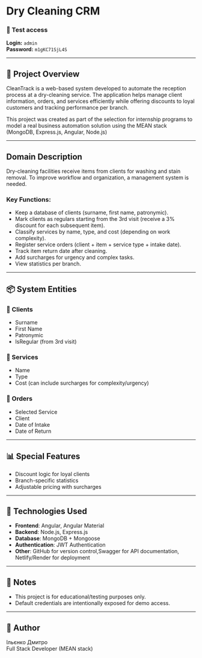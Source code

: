 # Dry Cleaning CRM

### 🧾 Test access
**Login:** `admin`  
**Password:** `m1gKC71SjL4S`

---

## 🧩 Project Overview

CleanTrack is a web-based system developed to automate the reception process at a dry-cleaning service. The application helps manage client information, orders, and services efficiently while offering discounts to loyal customers and tracking performance per branch.

This project was created as part of the selection for internship programs to model a real business automation solution using the MEAN stack (MongoDB, Express.js, Angular, Node.js)

---

## Domain Description

Dry-cleaning facilities receive items from clients for washing and stain removal. To improve workflow and organization, a management system is needed.

### Key Functions:
- Keep a database of clients (surname, first name, patronymic).
- Mark clients as regulars starting from the 3rd visit (receive a 3% discount for each subsequent item).
- Classify services by name, type, and cost (depending on work complexity).
- Register service orders (client + item + service type + intake date).
- Track item return date after cleaning.
- Add surcharges for urgency and complex tasks.
- View statistics per branch.

---

## 📦 System Entities

### 🧍 Clients
- Surname
- First Name
- Patronymic
- IsRegular (from 3rd visit)

### 🧰 Services
- Name
- Type
- Cost (can include surcharges for complexity/urgency)

### 📄 Orders
- Selected Service
- Client
- Date of Intake
- Date of Return

---

## 📊 Special Features
- Discount logic for loyal clients
- Branch-specific statistics
- Adjustable pricing with surcharges

---

## 🚀 Technologies Used
- **Frontend**: Angular, Angular Material
- **Backend**: Node.js, Express.js
- **Database**: MongoDB + Mongoose
- **Authentication**: JWT Authentication
- **Other**: GitHub for version control,Swagger for API documentation, Netlify/Render for deployment

---

## 📌 Notes
- This project is for educational/testing purposes only.
- Default credentials are intentionally exposed for demo access.

---

## 🙌 Author
Ільєнко Дмитро  
Full Stack Developer (MEAN stack)

